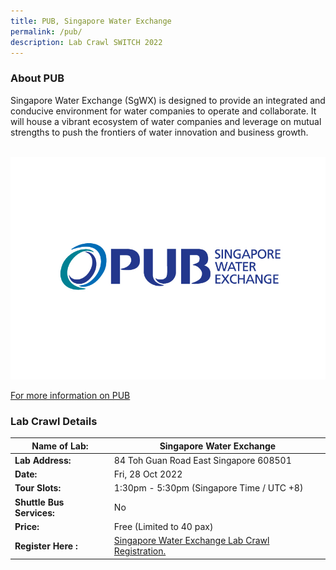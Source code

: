 ```yaml
---
title: PUB, Singapore Water Exchange
permalink: /pub/
description: Lab Crawl SWITCH 2022
---
```

### **About PUB** 

Singapore Water Exchange (SgWX) is designed to provide an integrated and conducive environment for water companies to operate and collaborate. It will house a vibrant ecosystem of water companies and leverage on mutual strengths to push the frontiers of water innovation and business growth.

 
![PUB Lab Crawl SWITCH 2022](/images/singapore-water-exchange-logo%20-%20Xin%20Wei%20Wong.jpg)

[For more information on PUB](https://www.pub.gov.sg/sgwx/about)

### **Lab Crawl Details**

| **Name of Lab:** | Singapore Water Exchange |
| -------- | -------- |
| **Lab Address:** | 84 Toh Guan Road East Singapore 608501 |
|**Date:** | Fri, 28 Oct 2022 |
|**Tour Slots:** | 1:30pm - 5:30pm (Singapore Time / UTC +8) |
|**Shuttle Bus Services:** | No |
|**Price:** | Free (Limited to 40 pax) |
|**Register Here :** | [Singapore Water Exchange Lab Crawl Registration.](https://docs.google.com/forms/d/1aPLXwRi-nQo8aCqVajid5kaTwWqWkkc_-BF-jAznM34/edit) |